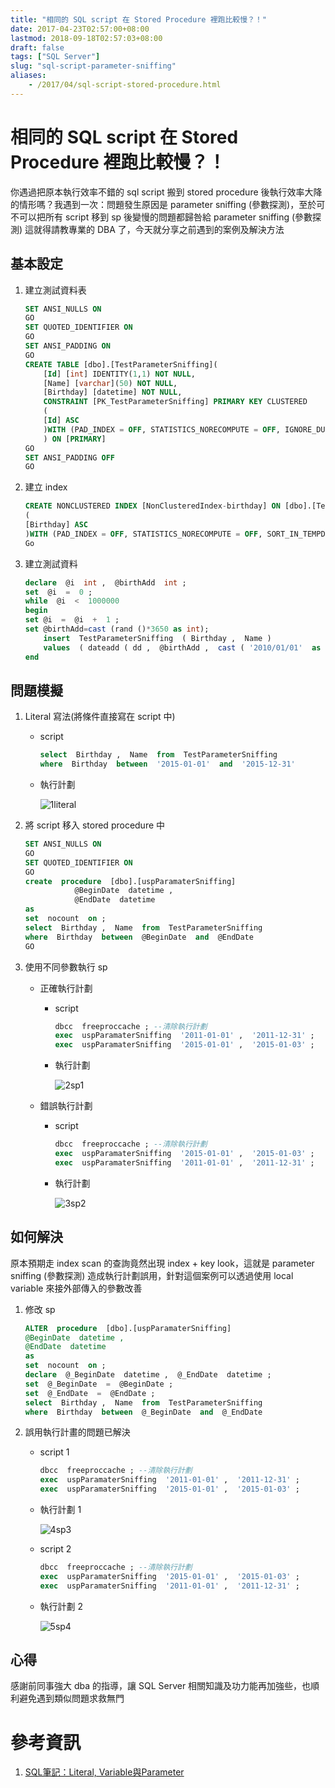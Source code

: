 ```yaml
---
title: "相同的 SQL script 在 Stored Procedure 裡跑比較慢？！"
date: 2017-04-23T02:57:00+08:00
lastmod: 2018-09-18T02:57:03+08:00
draft: false
tags: ["SQL Server"]
slug: "sql-script-parameter-sniffing"
aliases:
    - /2017/04/sql-script-stored-procedure.html
---
```

# 相同的 SQL script 在 Stored Procedure 裡跑比較慢？！
你遇過把原本執行效率不錯的 sql script 搬到 stored procedure 後執行效率大降的情形嗎？我遇到一次：問題發生原因是 parameter sniffing (參數探測)，至於可不可以把所有 script 移到 sp 後變慢的問題都歸咎給 parameter sniffing (參數探測) 這就得請教專業的 DBA 了，今天就分享之前遇到的案例及解決方法

## 基本設定

1.  建立測試資料表

    ```sql
    SET ANSI_NULLS ON
    GO
    SET QUOTED_IDENTIFIER ON
    GO
    SET ANSI_PADDING ON
    GO
    CREATE TABLE [dbo].[TestParameterSniffing](
        [Id] [int] IDENTITY(1,1) NOT NULL,
        [Name] [varchar](50) NOT NULL,
        [Birthday] [datetime] NOT NULL,
        CONSTRAINT [PK_TestParameterSniffing] PRIMARY KEY CLUSTERED 
        (
        [Id] ASC
        )WITH (PAD_INDEX = OFF, STATISTICS_NORECOMPUTE = OFF, IGNORE_DUP_KEY = OFF, ALLOW_ROW_LOCKS = ON, ALLOW_PAGE_LOCKS = ON) ON [PRIMARY]
        ) ON [PRIMARY]
    GO
    SET ANSI_PADDING OFF
    GO
    ```

2.  建立 index

    ```sql
    CREATE NONCLUSTERED INDEX [NonClusteredIndex-birthday] ON [dbo].[TestParameterSniffing]
    (
    [Birthday] ASC
    )WITH (PAD_INDEX = OFF, STATISTICS_NORECOMPUTE = OFF, SORT_IN_TEMPDB = OFF, DROP_EXISTING = OFF, ONLINE = OFF, ALLOW_ROW_LOCKS = ON, ALLOW_PAGE_LOCKS = ON)
    Go
    ```
3.  建立測試資料

    ```sql
    declare  @i  int ,  @birthAdd  int ; 
    set  @i  =  0 ; 
    while  @i  <  1000000 
    begin 
    set @i  =  @i  +  1 ; 
    set @birthAdd=cast (rand ()*3650 as int); 
        insert  TestParameterSniffing  ( Birthday ,  Name ) 
        values  ( dateadd ( dd ,  @birthAdd ,  cast ( '2010/01/01'  as  datetime )),  'yowko_'+cast(@i as varchar(10)) ); 
    end
    ```
## 問題模擬

1.  Literal 寫法(將條件直接寫在 script 中)
    *   script

        ```sql
        select  Birthday ,  Name  from  TestParameterSniffing 
        where  Birthday  between  '2015-01-01'  and  '2015-12-31'
        ```

    *   執行計劃

        ![1literal](https://cloud.githubusercontent.com/assets/3851540/25307216/a0f8fc34-27cf-11e7-863b-fe12ee20b68c.png)

2.  將 script 移入 stored procedure 中

    ```sql
    SET ANSI_NULLS ON
    GO
    SET QUOTED_IDENTIFIER ON
    GO
    create  procedure  [dbo].[uspParamaterSniffing] 
               @BeginDate  datetime , 
               @EndDate  datetime 
    as 
    set  nocount  on ; 
    select  Birthday ,  Name  from  TestParameterSniffing 
    where  Birthday  between  @BeginDate  and  @EndDate        
    GO
    ```

3.  使用不同參數執行 sp

    *   正確執行計劃
        *   script
            
            ```sql
            dbcc  freeproccache ; --清除執行計劃
            exec  uspParamaterSniffing  '2011-01-01' ,  '2011-12-31' ; 
            exec  uspParamaterSniffing  '2015-01-01' ,  '2015-01-03' ;
            ```

        *   執行計劃
            
            ![2sp1](https://cloud.githubusercontent.com/assets/3851540/25307215/a0f7b5e0-27cf-11e7-8960-8eddf6bcf7c8.png)

    *   錯誤執行計劃

        *   script

            ```sql
            dbcc  freeproccache ; --清除執行計劃
            exec  uspParamaterSniffing  '2015-01-01' ,  '2015-01-03' ;
            exec  uspParamaterSniffing  '2011-01-01' ,  '2011-12-31' ;
            ```
        *   執行計劃
            
            ![3sp2](https://cloud.githubusercontent.com/assets/3851540/25307214/a0f70776-27cf-11e7-8e8b-d9f44567946a.png)

## 如何解決

原本預期走 index scan 的查詢竟然出現 index + key look，這就是 parameter sniffing (參數探測) 造成執行計劃誤用，針對這個案例可以透過使用 local variable 來接外部傳入的參數改善

1.  修改 sp

    ```sql
    ALTER  procedure  [dbo].[uspParamaterSniffing] 
    @BeginDate  datetime , 
    @EndDate  datetime 
    as 
    set  nocount  on ; 
    declare  @_BeginDate  datetime ,  @_EndDate  datetime ; 
    set  @_BeginDate  =  @BeginDate ; 
    set  @_EndDate  =  @EndDate ;            
    select  Birthday ,  Name  from  TestParameterSniffing 
    where  Birthday  between  @_BeginDate  and  @_EndDate
    ```
2.  誤用執行計畫的問題已解決

    *   script 1

        ```sql
        dbcc  freeproccache ; --清除執行計劃
        exec  uspParamaterSniffing  '2011-01-01' ,  '2011-12-31' ; 
        exec  uspParamaterSniffing  '2015-01-01' ,  '2015-01-03' ;
        ```
    *   執行計劃 1

        ![4sp3](https://cloud.githubusercontent.com/assets/3851540/25307217/a0fa9562-27cf-11e7-9510-54c1ab48b475.png)

    *   script 2

        ```sql
        dbcc  freeproccache ; --清除執行計劃
        exec  uspParamaterSniffing  '2015-01-01' ,  '2015-01-03' ;
        exec  uspParamaterSniffing  '2011-01-01' ,  '2011-12-31' ;
        ```
    *   執行計劃 2

        ![5sp4](https://cloud.githubusercontent.com/assets/3851540/25307218/a0fbe7c8-27cf-11e7-8f41-9b5fab6f8613.png)

## 心得

感謝前同事強大 dba 的指導，讓 SQL Server 相關知識及功力能再加強些，也順利避免遇到類似問題求救無門

# 參考資訊
1.  [SQL筆記：Literal, Variable與Parameter](http://blog.darkthread.net/post-2015-08-16-literal-var-param-and-exec-plan.aspx)

